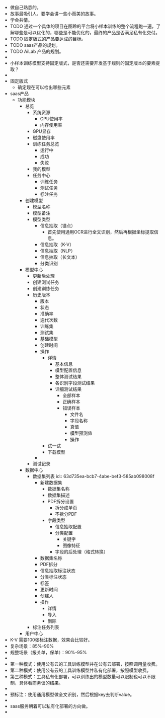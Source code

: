 - 做自己熟悉的。
- 故事最吸引人，要学会讲一些小而美的故事。
- 学会共情。
- TODO 通过一个具体的项目在图聆的平台将小样本训练的整个流程跑一遍，了解哪些是可以优化的，哪些是不能优化的，最终的产品是否满足私有化交付。
- TODO 固定版式的产品要达成的目标。
- TODO saas产品的规划。
- TODO AiLab 产品的规划。
-
- 小样本训练模型支持固定版式，是否还需要开发基于规则的固定版本的要素提取？
-
- 固定版式
	- 确定现在可以检出哪些元素
- saas产品
	- 功能模块
		- 总览
			- 系统资源
				- CPU使用率
				- 内存使用率
			- GPU显存
			- 磁盘使用率
			- 训练任务总览
				- 运行中
				- 成功
				- 失败
			- 我的模型
			- 任务中心
				- 训练任务
				- 测试任务
				- 标注任务
		- 创建模型
			- 模型名称
			- 模型备注
			- 模型类型
				- 信息抽取（锚点）
					- 首先使用通用OCR进行全文识别，然后再根据坐标提取信息。
				- 信息抽取（K-V）
				- 信息抽取（NLP）
				- 信息抽取（长文本）
				- 分类识别
		- 模型中心
			- 更新后处理
			- 创建测试任务
			- 创建训练任务
			- 历史版本
				- 版本
				- 状态
				- 准确率
				- 迭代次数
				- 训练集
				- 测试集
				- 基础模型
				- 创建时间
				- 操作
					- 详情
						- 基本信息
						- 模型配置信息
						- 整体测试结果
						- 各识别字段测试结果
						- 详细测试结果
							- 全部样本
							- 正确样本
							- 错误样本
								- 文件名
								- 字段名称
								- 真值
								- 模型预测值
								- 操作
					- 试一试
					- 下载模型
				-
			- 测试记录
		- 数据中心
			- 数据集列表
			  id:: 63d735ea-bcb7-4abe-bef3-585ab098008f
				- 新建数据集
					- 数据集名称
					- 数据集描述
					- PDF拆分设置
						- 拆分成单页
						- 不拆分PDF
					- 字段类型
						- 信息抽取配置
						- 分类配置
							- 关键字
							- 图像特征
						- 字段的后处理（格式转换）
				- 数据集名称
				- PDF拆分
				- 信息抽取标注状态
				- 分类标注状态
				- 标签
				- 更新时间
				- 创建人
				- 操作
					- 详情
					- 导入
					- 删除
			- 标注任务列表
		- 用户中心
- K-V 需要100张标注数据，效果会比较好。
- 复杂场景：85%-90%
- 规整场景（报关单，保单）：90%-95%
-
- 第一种模式：使用公有云的工具训练模型并在公有云部署，按照调用量收费。
- 第二种模式：使用公有云的工具训练模型并私有化部署，按照模型收费。
- 第三种模式：工具私有化部署，可以训练出的模型数量可以限制也可以不限制，具体看商务谈的结果。
-
- 预标注：使用通用模型做全文识别，然后根据key去判断value。
-
- saas服务朝着可以私有化部署的方向做。
-